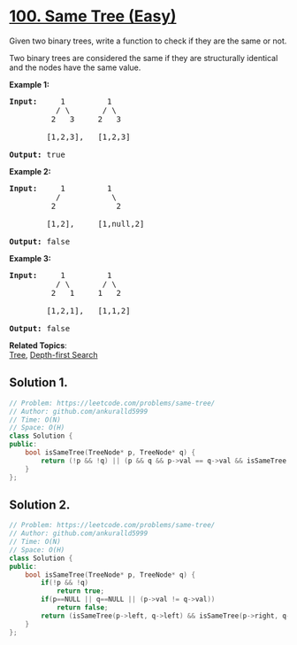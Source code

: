 # [100. Same Tree (Easy)](https://leetcode.com/problems/same-tree/)

<p>Given two binary trees, write a function to check if they are the same or not.</p>

<p>Two binary trees are considered the same if they are structurally identical and the nodes have the same value.</p>

<p><strong>Example 1:</strong></p>

<pre><strong>Input:</strong>     1         1
          / \       / \
         2   3     2   3

        [1,2,3],   [1,2,3]

<strong>Output:</strong> true
</pre>

<p><strong>Example 2:</strong></p>

<pre><strong>Input:</strong>     1         1
          /           \
         2             2

        [1,2],     [1,null,2]

<strong>Output:</strong> false
</pre>

<p><strong>Example 3:</strong></p>

<pre><strong>Input:</strong>     1         1
          / \       / \
         2   1     1   2

        [1,2,1],   [1,1,2]

<strong>Output:</strong> false
</pre>


**Related Topics**:  
[Tree](https://leetcode.com/tag/tree/), [Depth-first Search](https://leetcode.com/tag/depth-first-search/)

## Solution 1.

```cpp
// Problem: https://leetcode.com/problems/same-tree/
// Author: github.com/ankuralld5999
// Time: O(N)
// Space: O(H)
class Solution {
public:
    bool isSameTree(TreeNode* p, TreeNode* q) {
        return (!p && !q) || (p && q && p->val == q->val && isSameTree(p->left, q->left) && isSameTree(p->right, q->right));
    }
};
```

## Solution 2.

```cpp
// Problem: https://leetcode.com/problems/same-tree/
// Author: github.com/ankuralld5999
// Time: O(N)
// Space: O(H)
class Solution {
public:
    bool isSameTree(TreeNode* p, TreeNode* q) {
        if(!p && !q)
            return true;
        if(p==NULL || q==NULL || (p->val != q->val))
            return false;
        return (isSameTree(p->left, q->left) && isSameTree(p->right, q->right));
    }
};
```
